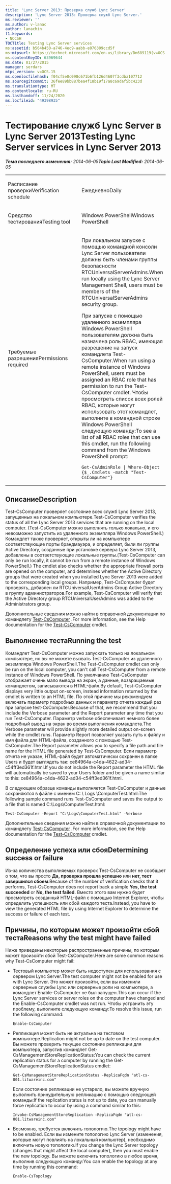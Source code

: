 ```yaml
---
title: 'Lync Server 2013: Проверка служб Lync Server'
description: 'Lync Server 2013: Проверка служб Lync Server.'
ms.reviewer: ''
ms.author: v-lanac
author: lanachin
f1.keywords:
- NOCSH
TOCTitle: Testing Lync Server services
ms:assetid: b564b450-a746-4ec9-aabb-e076309ccd5f
ms:mtpsurl: https://technet.microsoft.com/en-us/library/Dn689119(v=OCS.15)
ms:contentKeyID: 63969644
ms.date: 01/27/2015
manager: serdars
mtps_version: v=OCS.15
ms.openlocfilehash: f04cf5e0c098c671b6fb126d4607f3cdba107712
ms.sourcegitcommit: 36fee89bb887bea4f18b19f17a8c69daf5bc423d
ms.translationtype: MT
ms.contentlocale: ru-RU
ms.lasthandoff: 11/24/2020
ms.locfileid: "49398935"
---
```

# <a name="testing-lync-server-services-in-lync-server-2013"></a><span data-ttu-id="20211-103">Тестирование служб Lync Server в Lync Server 2013</span><span class="sxs-lookup"><span data-stu-id="20211-103">Testing Lync Server services in Lync Server 2013</span></span>

<div data-xmlns="http://www.w3.org/1999/xhtml">

<div class="topic" data-xmlns="http://www.w3.org/1999/xhtml" data-msxsl="urn:schemas-microsoft-com:xslt" data-cs="https://msdn.microsoft.com/">

<div data-asp="https://msdn2.microsoft.com/asp">



</div>

<div id="mainSection">

<div id="mainBody"><span data-ttu-id="20211-104">

<span> </span></span><span class="sxs-lookup"><span data-stu-id="20211-104">

<span> </span></span></span>

<span data-ttu-id="20211-105">_**Тема последнего изменения:** 2014-06-05_</span><span class="sxs-lookup"><span data-stu-id="20211-105">_**Topic Last Modified:** 2014-06-05_</span></span>


<table>
<colgroup>
<col style="width: 50%" />
<col style="width: 50%" />
</colgroup>
<tbody>
<tr class="odd">
<td><p><span data-ttu-id="20211-106">Расписание проверки</span><span class="sxs-lookup"><span data-stu-id="20211-106">Verification schedule</span></span></p></td>
<td><p><span data-ttu-id="20211-107">Ежедневно</span><span class="sxs-lookup"><span data-stu-id="20211-107">Daily</span></span></p></td>
</tr>
<tr class="even">
<td><p><span data-ttu-id="20211-108">Средство тестирования</span><span class="sxs-lookup"><span data-stu-id="20211-108">Testing tool</span></span></p></td>
<td><p><span data-ttu-id="20211-109">Windows PowerShell</span><span class="sxs-lookup"><span data-stu-id="20211-109">Windows PowerShell</span></span></p></td>
</tr>
<tr class="odd">
<td><p><span data-ttu-id="20211-110">Требуемые разрешения</span><span class="sxs-lookup"><span data-stu-id="20211-110">Permissions required</span></span></p></td>
<td><p><span data-ttu-id="20211-111">При локальном запуске с помощью командной консоли Lync Server пользователи должны быть членами группы безопасности RTCUniversalServerAdmins.</span><span class="sxs-lookup"><span data-stu-id="20211-111">When run locally using the Lync Server Management Shell, users must be members of the RTCUniversalServerAdmins security group.</span></span></p>
<p><span data-ttu-id="20211-112">При запуске с помощью удаленного экземпляра Windows PowerShell пользователям должна быть назначена роль RBAC, имеющая разрешение на запуск командлета Test-CsComputer.</span><span class="sxs-lookup"><span data-stu-id="20211-112">When run using a remote instance of Windows PowerShell, users must be assigned an RBAC role that has permission to run the Test-CsComputer cmdlet.</span></span> <span data-ttu-id="20211-113">Чтобы просмотреть список всех ролей RBAC, которые могут использовать этот командлет, выполните в командной строке Windows PowerShell следующую команду:</span><span class="sxs-lookup"><span data-stu-id="20211-113">To see a list of all RBAC roles that can use this cmdlet, run the following command from the Windows PowerShell prompt:</span></span></p>
<pre><code>Get-CsAdminRole | Where-Object {$_.Cmdlets -match &quot;Test-CsComputer&quot;}</code></pre></td>
</tr>
</tbody>
</table>


<div>

## <a name="description"></a><span data-ttu-id="20211-114">Описание</span><span class="sxs-lookup"><span data-stu-id="20211-114">Description</span></span>

<span data-ttu-id="20211-115">Test-CsComputer проверяет состояние всех служб Lync Server 2013, запущенных на локальном компьютере.</span><span class="sxs-lookup"><span data-stu-id="20211-115">Test-CsComputer verifies the status of all the Lync Server 2013 services that are running on the local computer.</span></span> <span data-ttu-id="20211-116">(Test-CsComputer можно выполнять только локально, и его невозможно запустить из удаленного экземпляра Windows PowerShell.) Командлет также проверяет, открыты ли на компьютере соответствующие порты брандмауэра, и определяет, были ли группы Active Directory, созданные при установке сервера Lync Server 2013, добавлены в соответствующие локальные группы.</span><span class="sxs-lookup"><span data-stu-id="20211-116">(Test-CsComputer can only be run locally, it cannot be run from a remote instance of Windows PowerShell.) The cmdlet also checks whether the appropriate firewall ports are opened on the computer, and determines whether the Active Directory groups that were created when you installed Lync Server 2013 were added to the corresponding local groups.</span></span> <span data-ttu-id="20211-117">Например, Test-CsComputer будет проверять, добавлен ли RTCUniversalUserAdmins Group Active Directory в группу администраторов.</span><span class="sxs-lookup"><span data-stu-id="20211-117">For example, Test-CsComputer will verify that the Active Directory group RTCUniversalUserAdmins was added to the Administrators group.</span></span>

<span data-ttu-id="20211-118">Дополнительные сведения можно найти в справочной документации по командлету [Test-CsComputer](https://docs.microsoft.com/powershell/module/skype/Test-CsComputer) .</span><span class="sxs-lookup"><span data-stu-id="20211-118">For more information, see the Help documentation for the [Test-CsComputer](https://docs.microsoft.com/powershell/module/skype/Test-CsComputer) cmdlet.</span></span>

</div>

<div>

## <a name="running-the-test"></a><span data-ttu-id="20211-119">Выполнение теста</span><span class="sxs-lookup"><span data-stu-id="20211-119">Running the test</span></span>

<span data-ttu-id="20211-120">Командлет Test-CsComputer можно запускать только на локальном компьютере, но вы не можете вызвать Test-CsComputer из удаленного экземпляра Windows PowerShell.</span><span class="sxs-lookup"><span data-stu-id="20211-120">The Test-CsComputer cmdlet can only be run on the local computer, you can't call Test-CsComputer from a remote instance of Windows PowerShell.</span></span> <span data-ttu-id="20211-121">По умолчанию Test-CsComputer отображает очень мало вывода на экран, а данные, возвращаемые командлетом, записываются в HTML-файл.</span><span class="sxs-lookup"><span data-stu-id="20211-121">By default, Test-CsComputer displays very little output on-screen, instead information returned by the cmdlet is written to an HTML file.</span></span> <span data-ttu-id="20211-122">По этой причине мы рекомендуем включать параметр подробных данных и параметр отчета каждый раз при запуске test-CsComputer.</span><span class="sxs-lookup"><span data-stu-id="20211-122">Because of that, we recommend that you include the Verbose parameter and the Report parameter any time that you run Test-CsComputer.</span></span> <span data-ttu-id="20211-123">Параметр verbose обеспечивает немного более подробный вывод на экран во время выполнения командлета.</span><span class="sxs-lookup"><span data-stu-id="20211-123">The Verbose parameter will provide slightly more detailed output on-screen while the cmdlet runs.</span></span> <span data-ttu-id="20211-124">Параметр Report позволяет указать путь к файлу и имя файла для HTML-файла, созданного с помощью Test-CsComputer.</span><span class="sxs-lookup"><span data-stu-id="20211-124">The Report parameter allows you to specify a file path and file name for the HTML file generated by Test-CsComputer.</span></span> <span data-ttu-id="20211-125">Если параметр отчета не указан, HTML-файл будет автоматически сохранен в папке Users и будет выглядеть так: ce84964a-c4da-4622-ad34-c54ff3ed361f.html.</span><span class="sxs-lookup"><span data-stu-id="20211-125">If you do not include the Report parameter the HTML file will automatically be saved to your Users folder and be given a name similar to this: ce84964a-c4da-4622-ad34-c54ff3ed361f.html.</span></span>

<span data-ttu-id="20211-126">В следующем образце команды выполняется Test-CsComputer и данные сохраняются в файле с именем C: \\ Logs \\ComputerTest.html:</span><span class="sxs-lookup"><span data-stu-id="20211-126">The following sample command runs Test-CsComputer and saves the output to a file that is named C:\\Logs\\ComputerTest.html:</span></span>

    Test-CsComputer -Report "C:\Logs\ComputerTest.html" -Verbose

<span data-ttu-id="20211-127">Дополнительные сведения можно найти в справочной документации по командлету [Test-CsComputer](https://docs.microsoft.com/powershell/module/skype/Test-CsComputer) .</span><span class="sxs-lookup"><span data-stu-id="20211-127">For more information, see the Help documentation for the [Test-CsComputer](https://docs.microsoft.com/powershell/module/skype/Test-CsComputer) cmdlet.</span></span>

</div>

<div>

## <a name="determining-success-or-failure"></a><span data-ttu-id="20211-128">Определение успеха или сбоя</span><span class="sxs-lookup"><span data-stu-id="20211-128">Determining success or failure</span></span>

<span data-ttu-id="20211-129">Из-за количества выполняемых проверок Test-CsComputer не сообщает о том, что вы просто **Да, проверка прошла успешно** или **нет, тест завершился сбоем**.</span><span class="sxs-lookup"><span data-stu-id="20211-129">Because of the number of verification checks that it performs, Test-CsComputer does not report back a simple **Yes, the test succeeded** or **No, the test failed**.</span></span> <span data-ttu-id="20211-130">Вместо этого вам нужно будет просмотреть созданный HTML-файл с помощью Internet Explorer, чтобы определить успешность или сбой каждого теста.</span><span class="sxs-lookup"><span data-stu-id="20211-130">Instead, you have to view the generated HTML file by using Internet Explorer to determine the success or failure of each test.</span></span>

</div>

<div>

## <a name="reasons-why-the-test-might-have-failed"></a><span data-ttu-id="20211-131">Причины, по которым может произойти сбой теста</span><span class="sxs-lookup"><span data-stu-id="20211-131">Reasons why the test might have failed</span></span>

<span data-ttu-id="20211-132">Ниже приведены некоторые распространенные причины, по которым может произойти сбой Test-CsComputer.</span><span class="sxs-lookup"><span data-stu-id="20211-132">Here are some common reasons why Test-CsComputer might fail:</span></span>

  - <span data-ttu-id="20211-133">Тестовый компьютер может быть недоступен для использования с сервером Lync Server.</span><span class="sxs-lookup"><span data-stu-id="20211-133">The test computer might not be enabled for use with Lync Server.</span></span> <span data-ttu-id="20211-134">Это может произойти, если вы изменили серверные службы Lync или серверные роли на компьютере, а командлет Enable-CsComputer не был запущен.</span><span class="sxs-lookup"><span data-stu-id="20211-134">This can occur if the Lync Server services or server roles on the computer have changed and the Enable-CsComputer cmdlet was not run.</span></span> <span data-ttu-id="20211-135">Чтобы устранить эту проблему, выполните следующую команду:</span><span class="sxs-lookup"><span data-stu-id="20211-135">To resolve this issue, run the following command:</span></span>
    
        Enable-CsComputer

  - <span data-ttu-id="20211-136">Репликация может быть не актуальна на тестовом компьютере.</span><span class="sxs-lookup"><span data-stu-id="20211-136">Replication might not be up to date on the test computer.</span></span> <span data-ttu-id="20211-137">Вы можете проверить текущее состояние репликации для компьютера, запустив командлет Get-CsManagementStoreReplicationStatus:</span><span class="sxs-lookup"><span data-stu-id="20211-137">You can check the current replication status for a computer by running the Get-CsManagementStoreReplicationStatus cmdlet:</span></span>
    
        Get-CsManagementStoreReplicationStatus -ReplicaFqdn "atl-cs-001.litwareinc.com"
    
    <span data-ttu-id="20211-138">Если состояние репликации не устарело, вы можете вручную выполнить принудительную репликацию с помощью следующей команды:</span><span class="sxs-lookup"><span data-stu-id="20211-138">If the replication status is not up to date, you can manually force replication to occur by using a command similar to this:</span></span>
    
        Invoke-CsManagementStoreReplication -ReplicaFqdn "atl-cs-001.litwareinc.com"

  - <span data-ttu-id="20211-139">Возможно, требуется включить топологию.</span><span class="sxs-lookup"><span data-stu-id="20211-139">The topology might have to be enabled.</span></span> <span data-ttu-id="20211-140">Если вы измените топологию Lync Server (изменения, которые могут повлиять на локальный компьютер), необходимо включить новую топологию.</span><span class="sxs-lookup"><span data-stu-id="20211-140">If you change the Lync Server topology (changes that might affect the local computer), then you must enable the new topology.</span></span> <span data-ttu-id="20211-141">Вы можете включить топологию в любое время, выполнив следующую команду:</span><span class="sxs-lookup"><span data-stu-id="20211-141">You can enable the topology at any time by running this command:</span></span>
    
        Enable-CsTopology

<span data-ttu-id="20211-142"></div>

</div>

<span> </span>

</div>

</div>

</span><span class="sxs-lookup"><span data-stu-id="20211-142"></div>

</div>

<span> </span>

</div>

</div>

</span></span></div>

